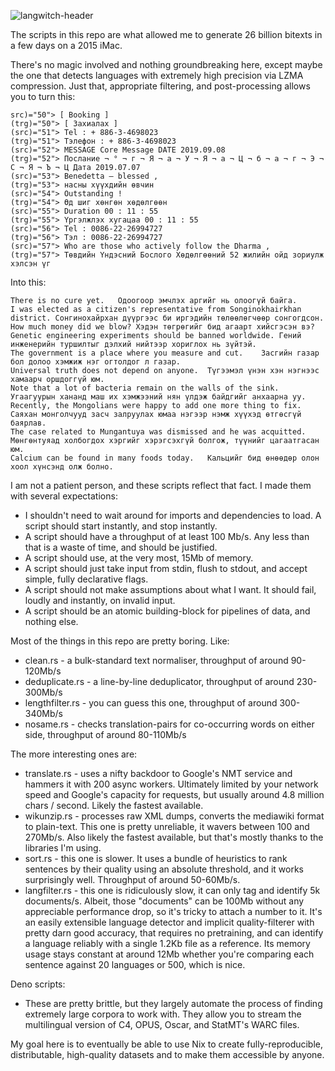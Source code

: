 ![langwitch-header](https://user-images.githubusercontent.com/48640397/179381158-1af681c4-95c2-45e6-9bc5-30abb82d495e.png)

The scripts in this repo are what allowed me to generate 26 billion bitexts in a few days on a 2015 iMac.

There's no magic involved and nothing groundbreaking here, except maybe the one that detects languages with extremely high precision via LZMA compression. Just that, appropriate filtering, and post-processing allows you to turn this:

```
src)="50"> [ Booking ]
(trg)="50"> [ Захиалах ]
(src)="51"> Tel : + 886-3-4698023
(trg)="51"> Тэлефон : + 886-3-4698023
(src)="52"> MESSAGE Core Message DATE 2019.09.08
(trg)="52"> Послание ¬ ° ¬ г ¬ Я ¬ а ¬ У ¬ Я ¬ а ¬ Ц ¬ б ¬ а ¬ г ¬ Э ¬ С ¬ Я ¬ Ъ ¬ Ц Дата 2019.07.07
(src)="53"> Benedetta – blessed ,
(trg)="53"> насны хүүхдийн өвчин
(src)="54"> Outstanding !
(trg)="54"> Өд шиг хөнгөн хөдөлгөөн
(src)="55"> Duration 00 : 11 : 55
(trg)="55"> Үргэлжлэх хугацаа 00 : 11 : 55
(src)="56"> Tel : 0086-22-26994727
(trg)="56"> Тэл : 0086-22-26994727
(src)="57"> Who are those who actively follow the Dharma ,
(trg)="57"> Төвдийн Үндэсний Бослого Хөдөлгөөний 52 жилийн ойд зориулж хэлсэн үг
```

Into this:

```
There is no cure yet.	Одоогоор эмчлэх аргийг нь олоогүй байга.
I was elected as a citizen's representative from Songinokhairkhan district.	Сонгинохайрхан дүүргээс би иргэдийн төлөөлөгчөөр сонгогдсон.
How much money did we blow?	Хэдэн төгрөгийг бид агаарт хийсгэсэн вэ?
Genetic engineering experiments should be banned worldwide.	Гений инженерийн туршилтыг дэлхий нийтээр хориглох нь зүйтэй.
The government is a place where you measure and cut.	Засгийн газар бол долоо хэмжиж нэг огтолдог л газар.
Universal truth does not depend on anyone.	Түгээмэл үнэн хэн нэгнээс хамаарч оршдоггүй юм.
Note that a lot of bacteria remain on the walls of the sink.	Угаагуурын хананд маш их хэмжээний нян үлдэж байдгийг анхаарна уу.
Recently, the Mongolians were happy to add one more thing to fix.	Саяхан монголчууд засч залруулах юмаа нэгээр нэмж хүүхэд өтгөсгүй баярлав.
The case related to Mungantuya was dismissed and he was acquitted.	Мөнгөнтуяад холбогдох хэргийг хэрэгсэхгүй болгож, түүнийг цагаатгасан юм.
Calcium can be found in many foods today.	Кальцийг бид өнөөдөр олон хоол хүнсэнд олж болно.
```

I am not a patient person, and these scripts reflect that fact. I made them with several expectations:

* I shouldn't need to wait around for imports and dependencies to load. A script should start instantly, and stop instantly.
* A script should have a throughput of at least 100 Mb/s. Any less than that is a waste of time, and should be justified.
* A script should use, at the very most, 15Mb of memory.
* A script should just take input from stdin, flush to stdout, and accept simple, fully declarative flags.
* A script should not make assumptions about what I want. It should fail, loudly and instantly, on invalid input.
* A script should be an atomic building-block for pipelines of data, and nothing else.

Most of the things in this repo are pretty boring. Like:

- clean.rs - a bulk-standard text normaliser, throughput of around 90-120Mb/s
- deduplicate.rs - a line-by-line deduplicator, throughput of around 230-300Mb/s
- lengthfilter.rs - you can guess this one, throughput of around 300-340Mb/s
- nosame.rs - checks translation-pairs for co-occurring words on either side, throughput of around 80-110Mb/s

The more interesting ones are:

- translate.rs - uses a nifty backdoor to Google's NMT service and hammers it with 200 async workers. Ultimately limited by your network speed and Google's capacity for requests, but usually around 4.8 million chars / second. Likely the fastest available.
- wikunzip.rs - processes raw XML dumps, converts the mediawiki format to plain-text. This one is pretty unreliable, it wavers between 100 and 270Mb/s. Also likely the fastest available, but that's mostly thanks to the libraries I'm using.
- sort.rs - this one is slower. It uses a bundle of heuristics to rank sentences by their quality using an absolute threshold, and it works surprisingly well. Throughput of around 50-60Mb/s.
- langfilter.rs - this one is ridiculously slow, it can only tag and identify 5k documents/s. Albeit, those "documents" can be 100Mb without any appreciable performance drop, so it's tricky to attach a number to it. It's an easily extensible language detector and implicit quality-filterer with pretty darn good accuracy, that requires no pretraining, and can identify a language reliably with a single 1.2Kb file as a reference. Its memory usage stays constant at around 12Mb whether you're comparing each sentence against 20 languages or 500, which is nice.

Deno scripts:

- These are pretty brittle, but they largely automate the process of finding extremely large corpora to work with. They allow you to stream the multilingual version of C4, OPUS, Oscar, and StatMT's WARC files.

My goal here is to eventually be able to use Nix to create fully-reproducible, distributable, high-quality datasets and to make them accessible by anyone.
